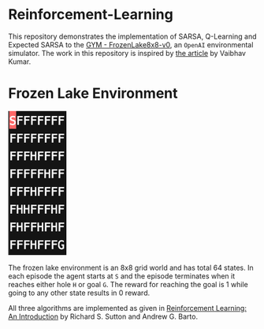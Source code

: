# Reinforcement-Learning
 This repository demonstrates the implementation of SARSA, Q-Learning and Expected SARSA to the [GYM - FrozenLake8x8-v0](https://gym.openai.com/envs/FrozenLake8x8-v0/), an ```OpenAI``` environmental simulator. The work in this repository is inspired by [the article](https://towardsdatascience.com/reinforcement-learning-temporal-difference-sarsa-q-learning-expected-sarsa-on-python-9fecfda7467e) by Vaibhav Kumar.

# Frozen Lake Environment 
![](assets/FrozenLake.png)

The frozen lake environment is an 8x8 grid world and has total 64 states. In each episode the agent starts at ```S``` and the episode terminates when it reaches either hole ```H``` or goal ```G```. The reward for reaching the goal is 1 while going to any other state results in 0 reward.

All three algorithms are implemented as given in [Reinforcement Learning: An Introduction](https://web.stanford.edu/class/psych209/Readings/SuttonBartoIPRLBook2ndEd.pdf) by Richard S. Sutton and Andrew G. Barto.
